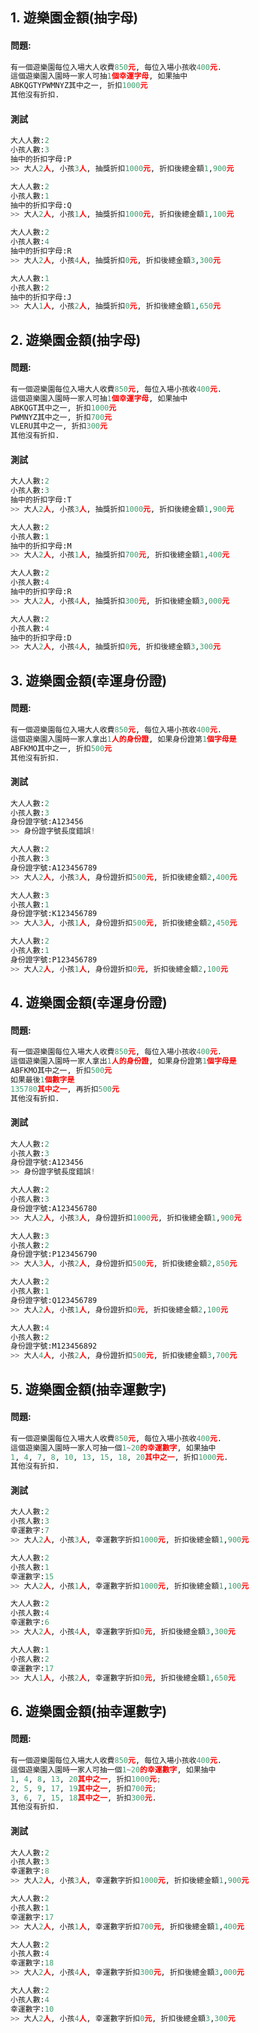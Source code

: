 

## 1. 遊樂園金額(抽字母)

#### 問題:

``` python
有一個遊樂園每位入場大人收費850元, 每位入場小孩收400元.
這個遊樂園入園時一家人可抽1個幸運字母, 如果抽中
ABKQGTYPWMNYZ其中之一, 折扣1000元
其他沒有折扣.
```

#### 測試
``` python
大人人數:2
小孩人數:3
抽中的折扣字母:P
>> 大人2人, 小孩3人, 抽獎折扣1000元, 折扣後總金額1,900元

大人人數:2
小孩人數:1
抽中的折扣字母:Q
>> 大人2人, 小孩1人, 抽獎折扣1000元, 折扣後總金額1,100元

大人人數:2
小孩人數:4
抽中的折扣字母:R
>> 大人2人, 小孩4人, 抽獎折扣0元, 折扣後總金額3,300元

大人人數:1
小孩人數:2
抽中的折扣字母:J
>> 大人1人, 小孩2人, 抽獎折扣0元, 折扣後總金額1,650元
```


## 2. 遊樂園金額(抽字母)

#### 問題:

``` python
有一個遊樂園每位入場大人收費850元, 每位入場小孩收400元.
這個遊樂園入園時一家人可抽1個幸運字母, 如果抽中
ABKQGT其中之一, 折扣1000元
PWMNYZ其中之一, 折扣700元
VLERU其中之一, 折扣300元
其他沒有折扣.
```

#### 測試
``` python
大人人數:2
小孩人數:3
抽中的折扣字母:T
>> 大人2人, 小孩3人, 抽獎折扣1000元, 折扣後總金額1,900元

大人人數:2
小孩人數:1
抽中的折扣字母:M
>> 大人2人, 小孩1人, 抽獎折扣700元, 折扣後總金額1,400元

大人人數:2
小孩人數:4
抽中的折扣字母:R
>> 大人2人, 小孩4人, 抽獎折扣300元, 折扣後總金額3,000元

大人人數:2
小孩人數:4
抽中的折扣字母:D
>> 大人2人, 小孩4人, 抽獎折扣0元, 折扣後總金額3,300元
```



## 3. 遊樂園金額(幸運身份證)

#### 問題:

``` python
有一個遊樂園每位入場大人收費850元, 每位入場小孩收400元.
這個遊樂園入園時一家人拿出1人的身份證, 如果身份證第1個字母是
ABFKMO其中之一, 折扣500元
其他沒有折扣.
```

#### 測試
``` python
大人人數:2
小孩人數:3
身份證字號:A123456
>> 身份證字號長度錯誤!

大人人數:2
小孩人數:3
身份證字號:A123456789
>> 大人2人, 小孩3人, 身份證折扣500元, 折扣後總金額2,400元

大人人數:3
小孩人數:1
身份證字號:K123456789
>> 大人3人, 小孩1人, 身份證折扣500元, 折扣後總金額2,450元

大人人數:2
小孩人數:1
身份證字號:P123456789
>> 大人2人, 小孩1人, 身份證折扣0元, 折扣後總金額2,100元
```


## 4. 遊樂園金額(幸運身份證)

#### 問題:

``` python
有一個遊樂園每位入場大人收費850元, 每位入場小孩收400元.
這個遊樂園入園時一家人拿出1人的身份證, 如果身份證第1個字母是
ABFKMO其中之一, 折扣500元
如果最後1個數字是
135780其中之一, 再折扣500元
其他沒有折扣.
```

#### 測試
``` python
大人人數:2
小孩人數:3
身份證字號:A123456
>> 身份證字號長度錯誤!

大人人數:2
小孩人數:3
身份證字號:A123456780
>> 大人2人, 小孩3人, 身份證折扣1000元, 折扣後總金額1,900元

大人人數:3
小孩人數:2
身份證字號:P123456790
>> 大人3人, 小孩2人, 身份證折扣500元, 折扣後總金額2,850元

大人人數:2
小孩人數:1
身份證字號:Q123456789
>> 大人2人, 小孩1人, 身份證折扣0元, 折扣後總金額2,100元

大人人數:4
小孩人數:2
身份證字號:M123456892
>> 大人4人, 小孩2人, 身份證折扣500元, 折扣後總金額3,700元
```



## 5. 遊樂園金額(抽幸運數字)

#### 問題:

``` python
有一個遊樂園每位入場大人收費850元, 每位入場小孩收400元.
這個遊樂園入園時一家人可抽一個1~20的幸運數字, 如果抽中
1, 4, 7, 8, 10, 13, 15, 18, 20其中之一, 折扣1000元.
其他沒有折扣.
```

#### 測試
``` python
大人人數:2
小孩人數:3
幸運數字:7
>> 大人2人, 小孩3人, 幸運數字折扣1000元, 折扣後總金額1,900元

大人人數:2
小孩人數:1
幸運數字:15
>> 大人2人, 小孩1人, 幸運數字折扣1000元, 折扣後總金額1,100元

大人人數:2
小孩人數:4
幸運數字:6
>> 大人2人, 小孩4人, 幸運數字折扣0元, 折扣後總金額3,300元

大人人數:1
小孩人數:2
幸運數字:17
>> 大人1人, 小孩2人, 幸運數字折扣0元, 折扣後總金額1,650元
```


## 6. 遊樂園金額(抽幸運數字)

#### 問題:

``` python
有一個遊樂園每位入場大人收費850元, 每位入場小孩收400元.
這個遊樂園入園時一家人可抽一個1~20的幸運數字, 如果抽中
1, 4, 8, 13, 20其中之一, 折扣1000元;
2, 5, 9, 17, 19其中之一, 折扣700元;
3, 6, 7, 15, 18其中之一, 折扣300元.
其他沒有折扣.
```

#### 測試
``` python
大人人數:2
小孩人數:3
幸運數字:8
>> 大人2人, 小孩3人, 幸運數字折扣1000元, 折扣後總金額1,900元

大人人數:2
小孩人數:1
幸運數字:17
>> 大人2人, 小孩1人, 幸運數字折扣700元, 折扣後總金額1,400元

大人人數:2
小孩人數:4
幸運數字:18
>> 大人2人, 小孩4人, 幸運數字折扣300元, 折扣後總金額3,000元

大人人數:2
小孩人數:4
幸運數字:10
>> 大人2人, 小孩4人, 幸運數字折扣0元, 折扣後總金額3,300元
```
